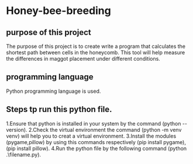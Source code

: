 # Honey-bee-breeding

## purpose of this project
The purpose of this project is to create write a program that calculates the shortest path between cells in the honeycomb. This tool will help measure the differences in maggot placement under different conditions.

## programming language
Python programming language is used.

## Steps tp run this python file.
1.Ensure that python is installed in your system by the command (python --version).
2.Check the virtual environment the command (python -m venv venv) will help you to creat a virtual environment.
3.Install the modules (pygame,pillow) by using this commands respectively (pip install pygame),(pip install pillow).
4.Run the python file by the following command (python .\filename.py).